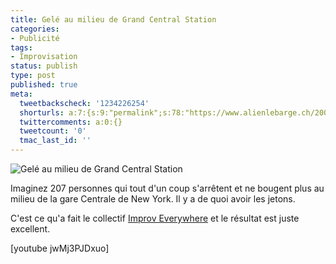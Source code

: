 ```yaml
---
title: Gelé au milieu de Grand Central Station
categories:
- Publicité
tags:
- Improvisation
status: publish
type: post
published: true
meta:
  tweetbackscheck: '1234226254'
  shorturls: a:7:{s:9:"permalink";s:78:"https://www.alienlebarge.ch/2008/03/08/gele-au-milieu-de-grand-central-station/";s:7:"tinyurl";s:25:"https://tinyurl.com/c6z33a";s:4:"isgd";s:17:"https://is.gd/iDlT";s:5:"bitly";s:20:"https://bit.ly/43sRai";s:5:"snipr";s:22:"https://snipr.com/bf0x0";s:5:"snurl";s:22:"https://snurl.com/bf0x0";s:7:"snipurl";s:24:"https://snipurl.com/bf0x0";}
  twittercomments: a:0:{}
  tweetcount: '0'
  tmac_last_id: ''
---
```

<img src="https://dlgjp9x71cipk.cloudfront.net/2008/03/improve.png" alt="Gelé au milieu de Grand Central Station" />

Imaginez 207 personnes qui tout d'un coup s'arrêtent et ne bougent plus au milieu de la gare Centrale de New York. Il y a de quoi avoir les jetons.

C'est ce qu'a fait le collectif <a href="https://improveverywhere.com/" title="Site du collectif Improv Everywhere">Improv Everywhere</a> et le résultat est juste excellent.

<!--more-->

[youtube jwMj3PJDxuo]
